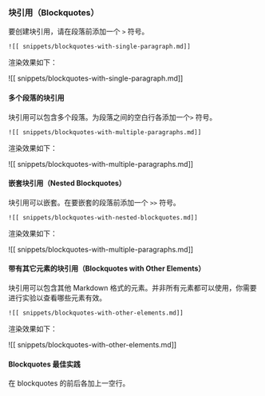 ### 块引用（Blockquotes）

要创建块引用，请在段落前添加一个 `>` 符号。

```
![[ snippets/blockquotes-with-single-paragraph.md]]
```

渲染效果如下：

![[ snippets/blockquotes-with-single-paragraph.md]]

#### 多个段落的块引用

块引用可以包含多个段落。为段落之间的空白行各添加一个`>` 符号。

```
![[ snippets/blockquotes-with-multiple-paragraphs.md]]
```

渲染效果如下：

![[ snippets/blockquotes-with-multiple-paragraphs.md]]

#### 嵌套块引用（Nested Blockquotes）

块引用可以嵌套。在要嵌套的段落前添加一个 `>>` 符号。

```
![[ snippets/blockquotes-with-nested-blockquotes.md]]
```
渲染效果如下：

![[ snippets/blockquotes-with-multiple-paragraphs.md]]

#### 带有其它元素的块引用（Blockquotes with Other Elements）

块引用可以包含其他 Markdown 格式的元素。并非所有元素都可以使用，你需要进行实验以查看哪些元素有效。

```
![[ snippets/blockquotes-with-other-elements.md]]
```

渲染效果如下：

![[ snippets/blockquotes-with-other-elements.md]]

#### Blockquotes 最佳实践

在 blockquotes 的前后各加上一空行。